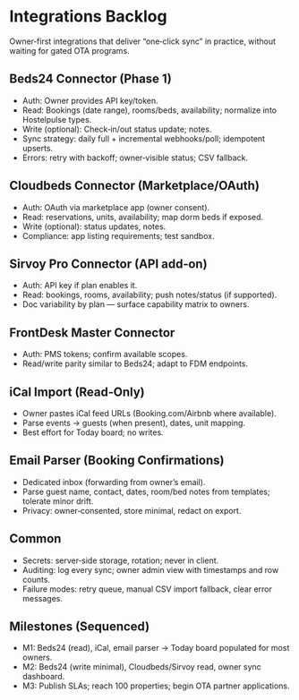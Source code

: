# Integrations Backlog

Owner‑first integrations that deliver “one‑click sync” in practice, without waiting for gated OTA programs.

## Beds24 Connector (Phase 1)
- Auth: Owner provides API key/token.
- Read: Bookings (date range), rooms/beds, availability; normalize into Hostelpulse types.
- Write (optional): Check‑in/out status update; notes.
- Sync strategy: daily full + incremental webhooks/poll; idempotent upserts.
- Errors: retry with backoff; owner‑visible status; CSV fallback.

## Cloudbeds Connector (Marketplace/OAuth)
- Auth: OAuth via marketplace app (owner consent).
- Read: reservations, units, availability; map dorm beds if exposed.
- Write (optional): status updates, notes.
- Compliance: app listing requirements; test sandbox.

## Sirvoy Pro Connector (API add‑on)
- Auth: API key if plan enables it.
- Read: bookings, rooms, availability; push notes/status (if supported).
- Doc variability by plan — surface capability matrix to owners.

## FrontDesk Master Connector
- Auth: PMS tokens; confirm available scopes.
- Read/write parity similar to Beds24; adapt to FDM endpoints.

## iCal Import (Read‑Only)
- Owner pastes iCal feed URLs (Booking.com/Airbnb where available).
- Parse events → guests (when present), dates, unit mapping.
- Best effort for Today board; no writes.

## Email Parser (Booking Confirmations)
- Dedicated inbox (forwarding from owner’s email).
- Parse guest name, contact, dates, room/bed notes from templates; tolerate minor drift.
- Privacy: owner‑consented, store minimal, redact on export.

## Common
- Secrets: server‑side storage, rotation; never in client.
- Auditing: log every sync; owner admin view with timestamps and row counts.
- Failure modes: retry queue, manual CSV import fallback, clear error messages.

## Milestones (Sequenced)
- M1: Beds24 (read), iCal, email parser → Today board populated for most owners.
- M2: Beds24 (write minimal), Cloudbeds/Sirvoy read, owner sync dashboard.
- M3: Publish SLAs; reach 100 properties; begin OTA partner applications.

